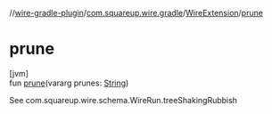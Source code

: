 //[wire-gradle-plugin](../../../index.md)/[com.squareup.wire.gradle](../index.md)/[WireExtension](index.md)/[prune](prune.md)

# prune

[jvm]\
fun [prune](prune.md)(vararg prunes: [String](https://kotlinlang.org/api/latest/jvm/stdlib/kotlin/-string/index.html))

See com.squareup.wire.schema.WireRun.treeShakingRubbish

